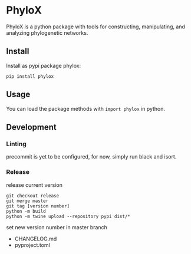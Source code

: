 # PhyloX

PhyloX is a python package with tools for constructing, manipulating, and analyzing phylogenetic networks.

## Install

Install as pypi package phylox:
```
pip install phylox
```

## Usage

You can load the package methods with `import phylox` in python.

## Development

### Linting

precommit is yet to be configured, for now, simply run black and isort.

### Release

release current version
```
git checkout release
git merge master
git tag [version number]
python -m build
python -m twine upload --repository pypi dist/*
```

set new version number in master branch
 - CHANGELOG.md
 - pyproject.toml
